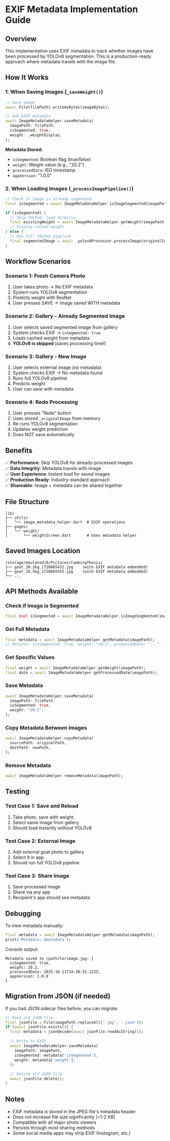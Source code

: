 # EXIF Metadata Implementation Guide

## Overview
This implementation uses EXIF metadata to track whether images have been processed by YOLOv8 segmentation. This is a production-ready approach where metadata travels with the image file.

## How It Works

### 1. **When Saving Images** (`_saveWeight()`)
```dart
// Save image
await File(filePath).writeAsBytes(imageBytes);

// Add EXIF metadata
await ImageMetadataHelper.saveMetadata(
  imagePath: filePath,
  isSegmented: true,
  weight: _weightDisplay,
);
```

**Metadata Stored:**
- `isSegmented`: Boolean flag (true/false)
- `weight`: Weight value (e.g., "20.2")
- `processedDate`: ISO timestamp
- `appVersion`: "1.0.0"

### 2. **When Loading Images** (`_processImagePipeline()`)
```dart
// Check if image is already segmented
final isSegmented = await ImageMetadataHelper.isImageSegmented(imagePath);

if (isSegmented) {
  // Skip YOLOv8, load directly
  final existingWeight = await ImageMetadataHelper.getWeight(imagePath);
  // Display cached weight
} else {
  // Run full YOLOv8 pipeline
  final segmentedImage = await _yolov8Processor.processImage(originalImage);
}
```

## Workflow Scenarios

### Scenario 1: Fresh Camera Photo
1. User takes photo → No EXIF metadata
2. System runs YOLOv8 segmentation
3. Predicts weight with ResNet
4. User presses SAVE → Image saved WITH metadata

### Scenario 2: Gallery - Already Segmented Image
1. User selects saved segmented image from gallery
2. System checks EXIF → `isSegmented: true`
3. Loads cached weight from metadata
4. **YOLOv8 is skipped** (saves processing time!)

### Scenario 3: Gallery - New Image
1. User selects external image (no metadata)
2. System checks EXIF → No metadata found
3. Runs full YOLOv8 pipeline
4. Predicts weight
5. User can save with metadata

### Scenario 4: Redo Processing
1. User presses "Redo" button
2. Uses stored `_originalImage` from memory
3. Re-runs YOLOv8 segmentation
4. Updates weight prediction
5. Does NOT save automatically

## Benefits

✅ **Performance**: Skip YOLOv8 for already-processed images  
✅ **Data Integrity**: Metadata travels with image  
✅ **User Experience**: Instant load for saved images  
✅ **Production Ready**: Industry-standard approach  
✅ **Shareable**: Image + metadata can be shared together  

## File Structure
```
lib/
├── utils/
│   └── image_metadata_helper.dart  # EXIF operations
├── pages/
│   └── weight/
│       └── weightScreen.dart       # Uses metadata helper
```

## Saved Images Location
```
/storage/emulated/0/Pictures/CambingThesis/
├── goat_20.2kg_1728665432.jpg    (with EXIF metadata embedded)
├── goat_18.5kg_1728665555.jpg    (with EXIF metadata embedded)
└── ...
```

## API Methods Available

### Check if Image is Segmented
```dart
final bool isSegmented = await ImageMetadataHelper.isImageSegmented(imagePath);
```

### Get Full Metadata
```dart
final metadata = await ImageMetadataHelper.getMetadata(imagePath);
// Returns: {isSegmented: true, weight: "20.2", processedDate: "...", ...}
```

### Get Specific Values
```dart
final weight = await ImageMetadataHelper.getWeight(imagePath);
final date = await ImageMetadataHelper.getProcessedDate(imagePath);
```

### Save Metadata
```dart
await ImageMetadataHelper.saveMetadata(
  imagePath: filePath,
  isSegmented: true,
  weight: "20.2",
);
```

### Copy Metadata Between Images
```dart
await ImageMetadataHelper.copyMetadata(
  sourcePath: originalPath,
  destPath: newPath,
);
```

### Remove Metadata
```dart
await ImageMetadataHelper.removeMetadata(imagePath);
```

## Testing

### Test Case 1: Save and Reload
1. Take photo, save with weight
2. Select same image from gallery
3. Should load instantly without YOLOv8

### Test Case 2: External Image
1. Add external goat photo to gallery
2. Select it in app
3. Should run full YOLOv8 pipeline

### Test Case 3: Share Image
1. Save processed image
2. Share via any app
3. Recipient's app should see metadata

## Debugging

To view metadata manually:
```dart
final metadata = await ImageMetadataHelper.getMetadata(imagePath);
print('Metadata: $metadata');
```

Console output:
```
Metadata saved to /path/to/image.jpg: {
  isSegmented: true,
  weight: 20.2,
  processedDate: 2025-10-11T14:30:52.123Z,
  appVersion: 1.0.0
}
```

## Migration from JSON (if needed)

If you had JSON sidecar files before, you can migrate:
```dart
// Read old JSON file
final jsonFile = File(imagePath.replaceAll('.jpg', '.json'));
if (await jsonFile.exists()) {
  final metadata = jsonDecode(await jsonFile.readAsString());
  
  // Write to EXIF
  await ImageMetadataHelper.saveMetadata(
    imagePath: imagePath,
    isSegmented: metadata['isSegmented'],
    weight: metadata['weight'],
  );
  
  // Delete old JSON file
  await jsonFile.delete();
}
```

## Notes

- EXIF metadata is stored in the JPEG file's metadata header
- Does not increase file size significantly (~1-2 KB)
- Compatible with all major photo viewers
- Persists through most sharing methods
- Some social media apps may strip EXIF (Instagram, etc.)

